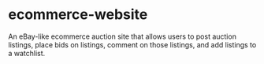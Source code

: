 # ecommerce-website
An eBay-like ecommerce auction site that allows users to post auction listings, place bids on listings, comment on those listings, and add listings to a watchlist.
